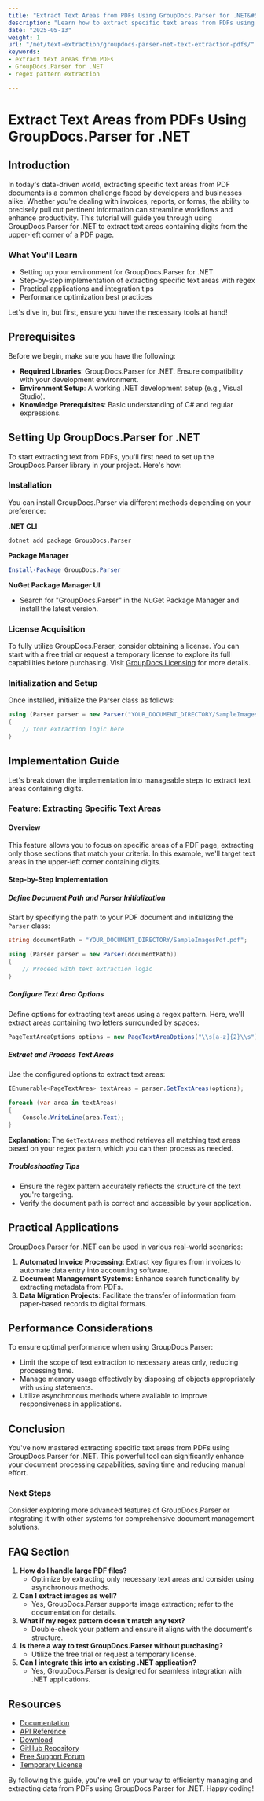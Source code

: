 ```yaml
---
title: "Extract Text Areas from PDFs Using GroupDocs.Parser for .NET&#58; A Comprehensive Guide"
description: "Learn how to extract specific text areas from PDFs using GroupDocs.Parser for .NET with this step-by-step guide. Enhance your data processing workflows efficiently."
date: "2025-05-13"
weight: 1
url: "/net/text-extraction/groupdocs-parser-net-text-extraction-pdfs/"
keywords:
- extract text areas from PDFs
- GroupDocs.Parser for .NET
- regex pattern extraction

---
```



# Extract Text Areas from PDFs Using GroupDocs.Parser for .NET

## Introduction

In today's data-driven world, extracting specific text areas from PDF documents is a common challenge faced by developers and businesses alike. Whether you're dealing with invoices, reports, or forms, the ability to precisely pull out pertinent information can streamline workflows and enhance productivity. This tutorial will guide you through using GroupDocs.Parser for .NET to extract text areas containing digits from the upper-left corner of a PDF page.

### What You'll Learn

- Setting up your environment for GroupDocs.Parser for .NET
- Step-by-step implementation of extracting specific text areas with regex
- Practical applications and integration tips
- Performance optimization best practices

Let's dive in, but first, ensure you have the necessary tools at hand!

## Prerequisites

Before we begin, make sure you have the following:

- **Required Libraries**: GroupDocs.Parser for .NET. Ensure compatibility with your development environment.
- **Environment Setup**: A working .NET development setup (e.g., Visual Studio).
- **Knowledge Prerequisites**: Basic understanding of C# and regular expressions.

## Setting Up GroupDocs.Parser for .NET

To start extracting text from PDFs, you'll first need to set up the GroupDocs.Parser library in your project. Here's how:

### Installation

You can install GroupDocs.Parser via different methods depending on your preference:

**.NET CLI**
```bash
dotnet add package GroupDocs.Parser
```

**Package Manager**
```powershell
Install-Package GroupDocs.Parser
```

**NuGet Package Manager UI**
- Search for "GroupDocs.Parser" in the NuGet Package Manager and install the latest version.

### License Acquisition

To fully utilize GroupDocs.Parser, consider obtaining a license. You can start with a free trial or request a temporary license to explore its full capabilities before purchasing. Visit [GroupDocs Licensing](https://purchase.groupdocs.com/temporary-license/) for more details.

### Initialization and Setup

Once installed, initialize the Parser class as follows:

```csharp
using (Parser parser = new Parser("YOUR_DOCUMENT_DIRECTORY/SampleImagesPdf.pdf"))
{
    // Your extraction logic here
}
```

## Implementation Guide

Let's break down the implementation into manageable steps to extract text areas containing digits.

### Feature: Extracting Specific Text Areas

#### Overview

This feature allows you to focus on specific areas of a PDF page, extracting only those sections that match your criteria. In this example, we'll target text areas in the upper-left corner containing digits.

#### Step-by-Step Implementation

##### Define Document Path and Parser Initialization

Start by specifying the path to your PDF document and initializing the `Parser` class:

```csharp
string documentPath = "YOUR_DOCUMENT_DIRECTORY/SampleImagesPdf.pdf";

using (Parser parser = new Parser(documentPath))
{
    // Proceed with text extraction logic
}
```

##### Configure Text Area Options

Define options for extracting text areas using a regex pattern. Here, we'll extract areas containing two letters surrounded by spaces:

```csharp
PageTextAreaOptions options = new PageTextAreaOptions("\\s[a-z]{2}\\s");
```

##### Extract and Process Text Areas

Use the configured options to extract text areas:

```csharp
IEnumerable<PageTextArea> textAreas = parser.GetTextAreas(options);

foreach (var area in textAreas)
{
    Console.WriteLine(area.Text);
}
```
**Explanation**: The `GetTextAreas` method retrieves all matching text areas based on your regex pattern, which you can then process as needed.

##### Troubleshooting Tips

- Ensure the regex pattern accurately reflects the structure of the text you're targeting.
- Verify the document path is correct and accessible by your application.

## Practical Applications

GroupDocs.Parser for .NET can be used in various real-world scenarios:

1. **Automated Invoice Processing**: Extract key figures from invoices to automate data entry into accounting software.
2. **Document Management Systems**: Enhance search functionality by extracting metadata from PDFs.
3. **Data Migration Projects**: Facilitate the transfer of information from paper-based records to digital formats.

## Performance Considerations

To ensure optimal performance when using GroupDocs.Parser:

- Limit the scope of text extraction to necessary areas only, reducing processing time.
- Manage memory usage effectively by disposing of objects appropriately with `using` statements.
- Utilize asynchronous methods where available to improve responsiveness in applications.

## Conclusion

You've now mastered extracting specific text areas from PDFs using GroupDocs.Parser for .NET. This powerful tool can significantly enhance your document processing capabilities, saving time and reducing manual effort.

### Next Steps

Consider exploring more advanced features of GroupDocs.Parser or integrating it with other systems for comprehensive document management solutions.

## FAQ Section

1. **How do I handle large PDF files?**
   - Optimize by extracting only necessary text areas and consider using asynchronous methods.
2. **Can I extract images as well?**
   - Yes, GroupDocs.Parser supports image extraction; refer to the documentation for details.
3. **What if my regex pattern doesn't match any text?**
   - Double-check your pattern and ensure it aligns with the document's structure.
4. **Is there a way to test GroupDocs.Parser without purchasing?**
   - Utilize the free trial or request a temporary license.
5. **Can I integrate this into an existing .NET application?**
   - Yes, GroupDocs.Parser is designed for seamless integration with .NET applications.

## Resources

- [Documentation](https://docs.groupdocs.com/parser/net/)
- [API Reference](https://reference.groupdocs.com/parser/net)
- [Download](https://releases.groupdocs.com/parser/net/)
- [GitHub Repository](https://github.com/groupdocs-parser/GroupDocs.Parser-for-.NET)
- [Free Support Forum](https://forum.groupdocs.com/c/parser/10)
- [Temporary License](https://purchase.groupdocs.com/temporary-license/)

By following this guide, you're well on your way to efficiently managing and extracting data from PDFs using GroupDocs.Parser for .NET. Happy coding!

